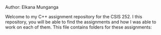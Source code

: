 Author: Elkana Munganga

Welcome to my C++ assignment repository for the CSIS 252. I this repository, you will be able to find the assignments and how I was able to work on each of them. This file contains folders for these assignments:

